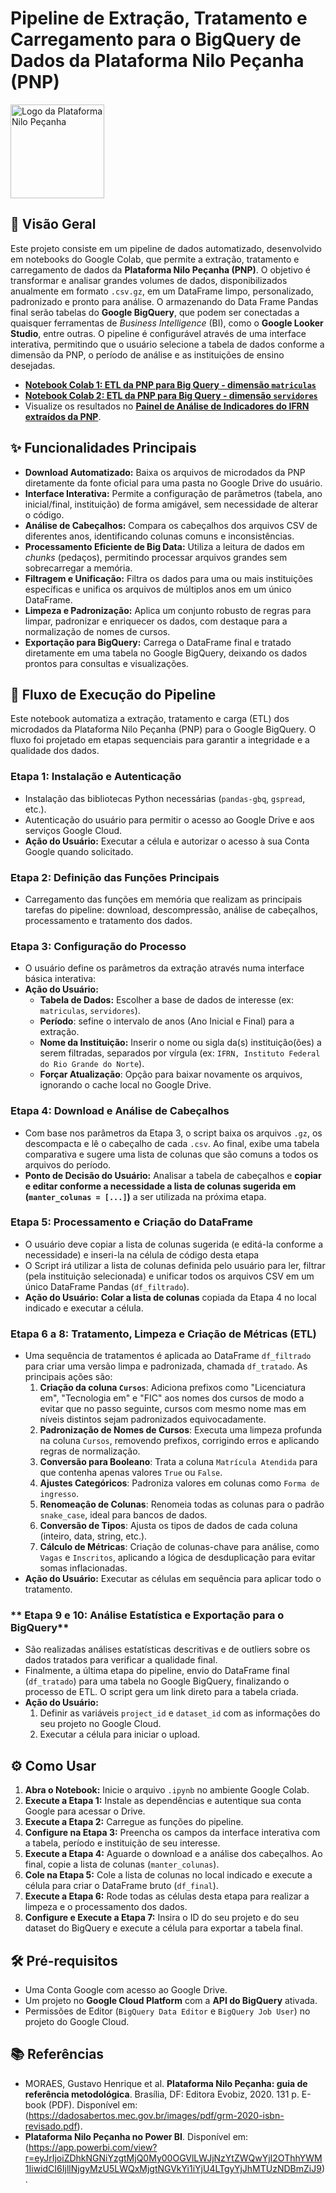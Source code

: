 # **Pipeline de Extração, Tratamento e Carregamento para o BigQuery de Dados da Plataforma Nilo Peçanha (PNP)**
<img src="https://novopnp.mec.gov.br/assets/logo-nilo-vertical-white-39a156b6.svg" alt="Logo da Plataforma Nilo Peçanha" width="150"/>

## 📑 Visão Geral

Este projeto consiste em um pipeline de dados automatizado, desenvolvido em notebooks do Google Colab, que permite a extração, tratamento e carregamento de dados da **Plataforma Nilo Peçanha (PNP)**. 
O objetivo é transformar e analisar grandes volumes de dados, disponibilizados anualmente em formato `.csv.gz`, em um DataFrame limpo, personalizado, padronizado e pronto para análise. O armazenando do Data Frame Pandas final serão tabelas do **Google BigQuery**, que podem ser conectadas a quaisquer ferramentas de _Business Intelligence_ (BI), como o **Google Looker Studio**, entre outras. O pipeline é configurável através de uma interface interativa, permitindo que o usuário selecione a tabela de dados conforme a dimensão da PNP, o período de análise e as instituições de ensino desejadas.

* [**Notebook Colab 1: ETL da PNP para Big Query - dimensão `matriculas`**](https://github.com/SampMark/ETL-de-dados-da-PNP/blob/main/GitHub_ETL_of_PNP_Data___Pipeline_for_BigQuery.ipynb)
* [**Notebook Colab 2: ETL da PNP para Big Query - dimensão `servidores`**](https://github.com/SampMark/ETL-de-dados-da-PNP/blob/main/GitHub_ETL_of_PNP_Data___Pipeline_for_BigQuery___public_servants_dimension.ipynb)
* Visualize os resultados no [**Painel de Análise de Indicadores do IFRN extraídos da PNP**](https://lookerstudio.google.com/reporting/10eeab08-4514-4251-bde9-7754fda7718f).

## ✨ Funcionalidades Principais

* **Download Automatizado:** Baixa os arquivos de microdados da PNP diretamente da fonte oficial para uma pasta no Google Drive do usuário.
* **Interface Interativa:** Permite a configuração de parâmetros (tabela, ano inicial/final, instituição) de forma amigável, sem necessidade de alterar o código.
* **Análise de Cabeçalhos:** Compara os cabeçalhos dos arquivos CSV de diferentes anos, identificando colunas comuns e inconsistências.
* **Processamento Eficiente de Big Data:** Utiliza a leitura de dados em _chunks_ (pedaços), permitindo processar arquivos grandes sem sobrecarregar a memória.
* **Filtragem e Unificação:** Filtra os dados para uma ou mais instituições específicas e unifica os arquivos de múltiplos anos em um único DataFrame.
* **Limpeza e Padronização:** Aplica um conjunto robusto de regras para limpar, padronizar e enriquecer os dados, com destaque para a normalização de nomes de cursos.
* **Exportação para BigQuery:** Carrega o DataFrame final e tratado diretamente em uma tabela no Google BigQuery, deixando os dados prontos para consultas e visualizações.

## 🚀 Fluxo de Execução do Pipeline

Este notebook automatiza a extração, tratamento e carga (ETL) dos microdados da Plataforma Nilo Peçanha (PNP) para o Google BigQuery. O fluxo foi projetado em etapas sequenciais para garantir a integridade e a qualidade dos dados.

### **Etapa 1: Instalação e Autenticação**
* Instalação das bibliotecas Python necessárias (`pandas-gbq`, `gspread`, etc.).
* Autenticação do usuário para permitir o acesso ao Google Drive e aos serviços Google Cloud.
* **Ação do Usuário:** Executar a célula e autorizar o acesso à sua Conta Google quando solicitado.

### **Etapa 2: Definição das Funções Principais**
* Carregamento das funções em memória que realizam as principais tarefas do pipeline: download, descompressão, análise de cabeçalhos, processamento e tratamento dos dados.

### **Etapa 3: Configuração do Processo**
* O usuário define os parâmetros da extração através numa interface básica interativa:
* **Ação do Usuário:**
    * **Tabela de Dados:** Escolher a base de dados de interesse (ex: `matriculas`, `servidores`).
    * **Período**: sefine o intervalo de anos (Ano Inicial e Final) para a extração.
    * **Nome da Instituição:** Inserir o nome ou sigla da(s) instituição(ões) a serem filtradas, separados por vírgula (ex: `IFRN, Instituto Federal do Rio Grande do Norte`).
    * **Forçar Atualização**: Opção para baixar novamente os arquivos, ignorando o cache local no Google Drive.

### **Etapa 4: Download e Análise de Cabeçalhos**
* Com base nos parâmetros da Etapa 3, o script baixa os arquivos `.gz`, os descompacta e lê o cabeçalho de cada `.csv`. Ao final, exibe uma tabela comparativa e sugere uma lista de colunas que são comuns a todos os arquivos do período.
* **Ponto de Decisão do Usuário:** Analisar a tabela de cabeçalhos e **copiar e editar conforme a necessidade a lista de colunas sugerida em (`manter_colunas = [...]`)** a ser utilizada na próxima etapa.

### **Etapa 5: Processamento e Criação do DataFrame**
* O usuário deve copiar a lista de colunas sugerida (e editá-la conforme a necessidade) e inseri-la na célula de código desta etapa
* O Script irá utilizar a lista de colunas definida pelo usuário para ler, filtrar (pela instituição selecionada) e unificar todos os arquivos CSV em um único DataFrame Pandas (`df_filtrado`).
* **Ação do Usuário:** **Colar a lista de colunas** copiada da Etapa 4 no local indicado e executar a célula.

### **Etapa 6 a 8: Tratamento, Limpeza e Criação de Métricas (ETL)**
* Uma sequência de tratamentos é aplicada ao DataFrame `df_filtrado` para criar uma versão limpa e padronizada, chamada `df_tratado`. As principais ações são:
    1.  **Criação da coluna `Cursos`**: Adiciona prefixos como "Licenciatura em", "Tecnologia em" e "FIC" aos nomes dos cursos de modo a evitar que no passo seguinte, cursos com mesmo nome mas em níveis distintos sejam padronizados equivocadamente.
    2.  **Padronização de Nomes de Cursos**: Executa uma limpeza profunda na coluna `Cursos`, removendo prefixos, corrigindo erros e aplicando regras de normalização.
    3.  **Conversão para Booleano**: Trata a coluna `Matrícula Atendida` para que contenha apenas valores `True` ou `False`.
    4.  **Ajustes Categóricos**: Padroniza valores em colunas como `Forma de ingresso`.
    5.  **Renomeação de Colunas**: Renomeia todas as colunas para o padrão `snake_case`, ideal para bancos de dados.
    6.  **Conversão de Tipos**: Ajusta os tipos de dados de cada coluna (inteiro, data, string, etc.).
    7.  **Cálculo de Métricas**: Criação de colunas-chave para análise, como `Vagas` e `Inscritos`, aplicando a lógica de desduplicação para evitar somas inflacionadas.
* **Ação do Usuário:** Executar as células em sequência para aplicar todo o tratamento.

### ** Etapa 9 e 10: Análise Estatística e Exportação para o BigQuery**
* São realizadas análises estatísticas descritivas e de outliers sobre os dados tratados para verificar a qualidade final.
* Finalmente, a última etapa do pipeline, envio do DataFrame final (`df_tratado`) para uma tabela no Google BigQuery, finalizando o processo de ETL. O script gera um link direto para a tabela criada.
* **Ação do Usuário:**
    1.  Definir as variáveis `project_id` e `dataset_id` com as informações do seu projeto no Google Cloud.
    2.  Executar a célula para iniciar o upload.

## ⚙️ Como Usar

1.  **Abra o Notebook:** Inicie o arquivo `.ipynb` no ambiente Google Colab.
2.  **Execute a Etapa 1:** Instale as dependências e autentique sua conta Google para acessar o Drive.
3.  **Execute a Etapa 2:** Carregue as funções do pipeline.
4.  **Configure na Etapa 3:** Preencha os campos da interface interativa com a tabela, período e instituição de seu interesse.
5.  **Execute a Etapa 4:** Aguarde o download e a análise dos cabeçalhos. Ao final, copie a lista de colunas (`manter_colunas`).
6.  **Cole na Etapa 5:** Cole a lista de colunas no local indicado e execute a célula para criar o DataFrame bruto (`df_final`).
7.  **Execute a Etapa 6:** Rode todas as células desta etapa para realizar a limpeza e o processamento dos dados.
8.  **Configure e Execute a Etapa 7:** Insira o ID do seu projeto e do seu dataset do BigQuery e execute a célula para exportar a tabela final.

## 🛠 Pré-requisitos

* Uma Conta Google com acesso ao Google Drive.
* Um projeto no **Google Cloud Platform** com a **API do BigQuery** ativada.
* Permissões de Editor (`BigQuery Data Editor` e `BigQuery Job User`) no projeto do Google Cloud.

## 📚 Referências

* MORAES, Gustavo Henrique et al. **Plataforma Nilo Peçanha: guia de referência metodológica**. Brasília, DF: Editora Evobiz, 2020. 131 p. E-book (PDF). Disponível em: (https://dadosabertos.mec.gov.br/images/pdf/grm-2020-isbn-revisado.pdf).
* **Plataforma Nilo Peçanha no Power BI**. Disponível em: (https://app.powerbi.com/view?r=eyJrIjoiZDhkNGNiYzgtMjQ0My00OGVlLWJjNzYtZWQwYjI2OThhYWM1IiwidCI6IjllNjgyMzU5LWQxMjgtNGVkYi1iYjU4LTgyYjJhMTUzNDBmZiJ9).


